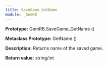 ```yaml
---
title: SaveGame_GetName
module: _GemRB
---
```


**Prototype:** GemRB.SaveGame_GetName ()

**Metaclass Prototype:** GetName ()

**Description:**  Returns name of the saved game.

**Return value:** string/int
